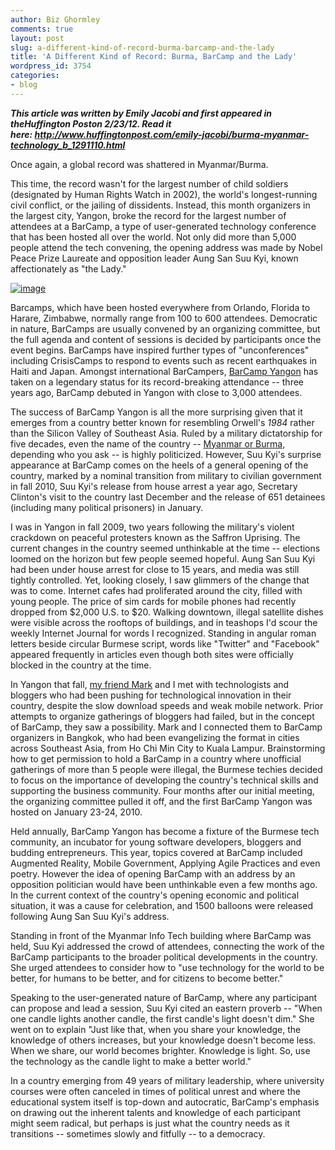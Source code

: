 ```yaml
---
author: Biz Ghormley
comments: true
layout: post
slug: a-different-kind-of-record-burma-barcamp-and-the-lady
title: 'A Different Kind of Record: Burma, BarCamp and the Lady'
wordpress_id: 3754
categories:
- blog
---
```


**_This article was written by Emily Jacobi and first appeared in theHuffington Poston 2/23/12. Read it here: http://www.huffingtonpost.com/emily-jacobi/burma-myanmar-technology_b_1291110.html_**

Once again, a global record was shattered in Myanmar/Burma.

This time, the record wasn't for the largest number of child soldiers (designated by Human Rights Watch in 2002), the world's longest-running civil conflict, or the jailing of dissidents. Instead, this month organizers in the largest city, Yangon, broke the record for the largest number of attendees at a BarCamp, a type of user-generated technology conference that has been hosted all over the world. Not only did more than 5,000 people attend the tech convening, the opening address was made by Nobel Peace Prize Laureate and opposition leader Aung San Suu Kyi, known affectionately as "the Lady."

[![image](http://farm8.staticflickr.com/7191/6787604120_42860dd8c9_o.jpg)](http://www.huffingtonpost.com/emily-jacobi/burma-myanmar-technology_b_1291110.html)



Barcamps, which have been hosted everywhere from Orlando, Florida to Harare, Zimbabwe, normally range from 100 to 600 attendees. Democratic in nature, BarCamps are usually convened by an organizing committee, but the full agenda and content of sessions is decided by participants once the event begins. BarCamps have inspired further types of "unconferences" including CrisisCamps to respond to events such as recent earthquakes in Haiti and Japan. Amongst international BarCampers, [BarCamp Yangon](http://www.barcampyangon.org/) has taken on a legendary status for its record-breaking attendance -- three years ago, BarCamp debuted in Yangon with close to 3,000 attendees.

The success of BarCamp Yangon is all the more surprising given that it emerges from a country better known for resembling Orwell's _1984_ rather than the Silicon Valley of Southeast Asia. Ruled by a military dictatorship for five decades, even the name of the country -- [Myanmar or Burma](http://www.huffingtonpost.com/jack-healey/burma-elections_b_1195404.html), depending who you ask -- is highly politicized. However, Suu Kyi's surprise appearance at BarCamp comes on the heels of a general opening of the country, marked by a nominal transition from military to civilian government in fall 2010, Suu Kyi's release from house arrest a year ago, Secretary Clinton's visit to the country last December and the release of 651 detainees (including many political prisoners) in January.

I was in Yangon in fall 2009, two years following the military's violent crackdown on peaceful protesters known as the Saffron Uprising. The current changes in the country seemed unthinkable at the time -- elections loomed on the horizon but few people seemed hopeful. Aung San Suu Kyi had been under house arrest for close to 15 years, and media was still tightly controlled. Yet, looking closely, I saw glimmers of the change that was to come. Internet cafes had proliferated around the city, filled with young people. The price of sim cards for mobile phones had recently dropped from $2,000 U.S. to $20. Walking downtown, illegal satellite dishes were visible across the rooftops of buildings, and in teashops I'd scour the weekly Internet Journal for words I recognized. Standing in angular roman letters beside circular Burmese script, words like "Twitter" and "Facebook" appeared frequently in articles even though both sites were officially blocked in the country at the time.

In Yangon that fall, [my friend Mark](https://twitter.com/#!/mbelinsky) and I met with technologists and bloggers who had been pushing for technological innovation in their country, despite the slow download speeds and weak mobile network. Prior attempts to organize gatherings of bloggers had failed, but in the concept of BarCamp, they saw a possibility. Mark and I connected them to BarCamp organizers in Bangkok, who had been evangelizing the format in cities across Southeast Asia, from Ho Chi Min City to Kuala Lampur. Brainstorming how to get permission to hold a BarCamp in a country where unofficial gatherings of more than 5 people were illegal, the Burmese techies decided to focus on the importance of developing the country's technical skills and supporting the business community. Four months after our initial meeting, the organizing committee pulled it off, and the first BarCamp Yangon was hosted on January 23-24, 2010.

Held annually, BarCamp Yangon has become a fixture of the Burmese tech community, an incubator for young software developers, bloggers and budding entrepreneurs. This year, topics covered at BarCamp included Augmented Reality, Mobile Government, Applying Agile Practices and even poetry. However the idea of opening BarCamp with an address by an opposition politician would have been unthinkable even a few months ago. In the current context of the country's opening economic and political situation, it was a cause for celebration, and 1500 balloons were released following Aung San Suu Kyi's address.

Standing in front of the Myanmar Info Tech building where BarCamp was held, Suu Kyi addressed the crowd of attendees, connecting the work of the BarCamp participants to the broader political developments in the country. She urged attendees to consider how to "use technology for the world to be better, for humans to be better, and for citizens to become better."

Speaking to the user-generated nature of BarCamp, where any participant can propose and lead a session, Suu Kyi cited an eastern proverb -- "When one candle lights another candle, the first candle's light doesn't dim." She went on to explain "Just like that, when you share your knowledge, the knowledge of others increases, but your knowledge doesn't become less. When we share, our world becomes brighter. Knowledge is light. So, use the technology as the candle light to make a better world."

In a country emerging from 49 years of military leadership, where university courses were often canceled in times of political unrest and where the educational system itself is top-down and autocratic, BarCamp's emphasis on drawing out the inherent talents and knowledge of each participant might seem radical, but perhaps is just what the country needs as it transitions -- sometimes slowly and fitfully -- to a democracy.
